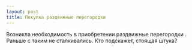 ```yaml
---
layout: post 
title: Покупка раздвижные перегородки 
--- 
```

Возникла необходимость в приобретении раздвижные перегородки . Раньше с таким не сталкивались. Кто подскажет, стоящая штука?